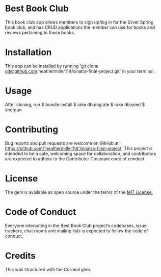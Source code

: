 # Best Book Club

This book club app allows members to sign up/log in for the Silver Spring book club, and has CRUD applications the member can use for books and reviews pertaining to those books.

# Installation

This app can be installed by running 'git clone git@github.com:heathermiller114/sinatra-final-project.git' in your terminal.

# Usage

After cloning, run
$ bundle install
$ rake db:migrate
$ rake db:seed
$ shotgun

# Contributing
Bug reports and pull requests are welcome on GitHub at https://github.com/'heathermiller114'/sinatra-final-project. This project is intended to be a safe, welcoming space for collaboration, and contributors are expected to adhere to the Contributor Covenant code of conduct.

# License
The gem is available as open source under the terms of the [MIT License.](https://opensource.org/licenses/MIT)

# Code of Conduct
Everyone interacting in the Best Book Club project’s codebases, issue trackers, chat rooms and mailing lists is expected to follow the code of conduct.

# Credits
This was structured with the Corneal gem.
